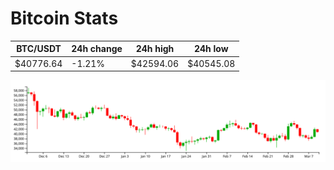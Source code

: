 # Bitcoin Stats

BTC/USDT|24h change|24h high|24h low|
|---|---|---|---|
|$40776.64|-1.21%|$42594.06|$40545.08|

<img src="./chart.svg">
